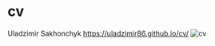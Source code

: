 # cv
Uladzimir Sakhonchyk
https://uladzimir86.github.io/cv/
![cv](https://user-images.githubusercontent.com/77360741/132953131-7bcb8714-a96e-41e6-95ab-88396c84180f.jpg)


